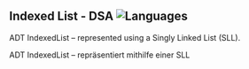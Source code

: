 ## Indexed List - DSA ![Languages](https://img.shields.io/badge/Languages-C++-blue)

ADT IndexedList – represented using a Singly Linked List (SLL).

ADT IndexedList – repräsentiert mithilfe einer SLL

